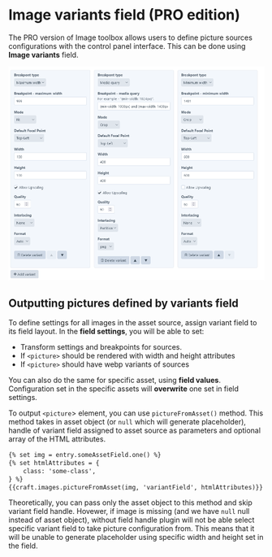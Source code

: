# Image variants field (PRO edition)

The PRO version of Image toolbox allows users to define picture sources configurations with the control panel interface. This can be done using **Image variants** field. 

![An image](./variants-field.png)

## Outputting pictures defined by variants field

To define settings for all images in the asset source, assign variant field to its field layout. In the **field settings**, you will be able to set:

* Transform settings and breakpoints for sources.
* If `<picture>` should be rendered with width and height attributes
* If `<picture>` should have webp variants of sources

You can also do the same for specific asset, using **field values**. Configuration set in the specific assets will **overwrite** one set in field settings.

To output `<picture`> element, you can use `pictureFromAsset()` method. This method takes in asset object (or `null` which will generate placeholder), handle of variant field assigned to asset source as parameters and optional array of the HTML attributes.

```twig
{% set img = entry.someAssetField.one() %}
{% set htmlAttributes = {
    class: 'some-class',
} %}
{{craft.images.pictureFromAsset(img, 'variantField', htmlAttributes)}}
```

Theoretically, you can pass only the asset object to this method and skip variant field handle.  Hovewer, if image is missing (and we have `null` null instead of asset object), without field handle plugin will not be able select specific variant field to take picture configuration from. This means that it will be unable to generate placeholder using specific width and height set in the field.